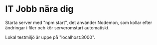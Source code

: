 # IT Jobb nära dig

Starta server med "npm start", det använder Nodemon, som kollar efter ändringar i filer och kör serveromstart automatiskt.

Lokal testmiljö är uppe på "localhost:3000".
